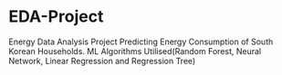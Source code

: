 # EDA-Project
Energy Data Analysis Project
Predicting Energy Consumption of South Korean Households.
ML Algorithms Utilised(Random Forest, Neural Network, Linear Regression and Regression Tree)
